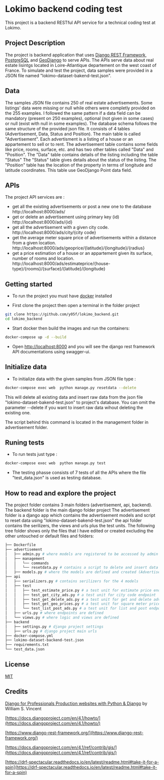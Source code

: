 # Lokimo backend coding test

This project is a backend RESTful API service for a technical coding test at Lokimo.

## Project Description

The project is backend application that uses [Django REST Framework](https://www.django-rest-framework.org/), [PostgreSQL](https://www.postgresql.org/) and [GeoDjango](https://docs.djangoproject.com/en/4.1/ref/contrib/gis/) to serve APIs.
The APIs serve data about real estate lisintgs located in Loire-Atlantique departement on the west coast of France.
To simulate and test the project, data samples were provided in a JSON file named "lokimo-dataset-bakend-test.json".

## Data

The samples JSON file contains 250 of real estate advertisements. Some listings' data were missing or null while others were completly provided on the 255 examples. I followed the same pattern if a data field can be mandatory (present on 250 examples), optional (not given in some cases) or null (exist with null in some examples).
The database schema follows the same structure of the provided json file. It consists of 4 tables (Advertisement, Data, Status and Position).
The main table is called "Advertisement". Each advertisment is a listing of a house or an appartement to sell or to rent.
The advertisement table contains some fields like price, rooms, surface, etc. and has two other tables called "Data" and "Position".
The "Data" table contains details of the listing including the table "Status"
The "Status" table gives details about the status of the listing.
The "Position" table has the location of the property in terms of longitude and latitude coordinates. This table use GeoDjango Point data field.

## APIs

The project API services are :

- get all the existing advertisements or post a new one to the database
  http://localhost:8000/ads/
- get or delete an advertisement using primary key (id)
  http://localhost:8000/ads/{id}
- get all the advertisement with a given city code.
  http://localhost:8000/ads/city/{city code}
- get the average meter square price of advertisements within a distance from a given location.
  http://localhost:8000/ads/geoprice/{latitude}/{longitude}/{radius}
- get a price estimation of a house or an appartement given its surface, number of rooms and location.
  http://localhost:8000/ads/estimateprice/{house-type}/{rooms}/{surface}/{latitude}/{longitude}

## Getting started

- To run the project you must have [docker](https://www.docker.com/) installed

- First clone the project then open a terminal in the folder project

```bash
git clone https://github.com/y05f/lokimo_backend.git
cd lokimo_backend
```

- Start docker then build the images and run the containers:

```bash
docker-compose up -d --build
```

- Open [http://localhost:8000](http://localhost:8000) and you will see the django rest framework API documentations using swagger-ui.

## Initialize data

- To initialize data with the given samples from JSON file type :

```bash
docker-compose exec web  python manage.py resetdata --delete
```

This will delete all existing data and insert raw data from the json file "lokimo-dataset-bakend-test.json" to project's database.
You can omit the parameter --delete if you want to insert raw data wihout deleting the existing one.

The script behind this command is located in the management folder in advertisement folder.

## Runing tests

- To run tests just type :

```bash
docker-compose exec web  python manage.py test
```

- The testing phasse consists of 7 tests of all the APIs where the file "test_data.json" is used as testing database.

## How to read and explore the project

The project folder contains 3 main folders (advertisement, api, backend).
The backend folder is the main django folder project
The advertisement folder is a django app which contains the advertisement models and script to reset data using "lokimo-dataset-bakend-test.json"
the api folder contains the serilizers, the views and urls plus the test units.
The following tree folder shows only the files that I have edited or created excluding the other untouched or default files and folders:

```bash
├── Dockerfile
├── advertisement
│   ├── admin.py # where models are registered to be accessed by admin
│   ├── management
│   │   └── commands
│   │   └── resetdata.py # contains a script to delete and insert data from "lokimo-dataset-bakend-test.json"
│   ├── models.py # where the models are defined and created (Advertisement, Data, Status and Position)
├── api
│   ├── serializers.py # contains serilizers for the 4 models
│   ├── test
│   │   ├── test_estimate_price.py # a test unit for estimate price endpoint
│   │   ├── test_get_city_ads.py # a test unit for city code endpoint
│   │   ├── test_get_delete_ads.py # a test unit for get and delete advertisement
│   │   ├── test_get_geo_prices.py # a test unit for square meter price endpoint
│   │   └── test_list_post_ads.py # a test unit for list and post endpoint
│   ├── urls.py # where endpoints are defined
│   └── views.py # where logic and views are defined
├── backend
│   ├── settings.py # django project settings
│   ├── urls.py # django project main urls
├── docker-compose.yml
├── lokimo-dataset-backend-test.json
├── requirements.txt
└── test_data.json
```

## License

[MIT](https://choosealicense.com/licenses/mit/)

## Credits

[Django for Professionals Production websites with Python & Django](https://djangoforprofessionals.com/) by William S. Vincent

[https://docs.djangoproject.com/en/4.1/howto/](https://docs.djangoproject.com/en/4.1/howto/)

[https://www.django-rest-framework.org/](https://www.django-rest-framework.org/)

[https://docs.djangoproject.com/en/4.1/ref/contrib/gis/](https://docs.djangoproject.com/en/4.1/ref/contrib/gis/)

[https://drf-spectacular.readthedocs.io/en/latest/readme.html#take-it-for-a-spin](https://drf-spectacular.readthedocs.io/en/latest/readme.html#take-it-for-a-spin)
